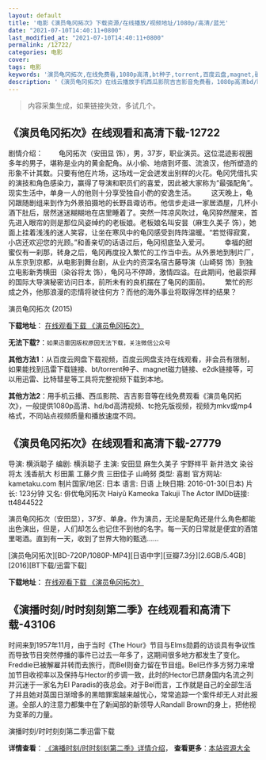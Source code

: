 ```yaml
---
layout: default
title: '电影《演员龟冈拓次》下载资源/在线播放/视频地址/1080p/高清/蓝光'
date: "2021-07-10T14:40:11+0800"
last_modified_at: "2021-07-10T14:40:11+0800"
permalink: /12722/
categories: 电影
cover:
tags: 电影
keywords: '演员龟冈拓次,在线免费看,1080p高清,bt种子,torrent,百度云盘,magnet,磁力链,迅雷下载资源'
description: '《演员龟冈拓次》在线云播放手机西瓜影院吉吉影音免费看，1080p高清bd/hd未删减完整版和tc抢先枪版，mkv/mp4格式，附带bt/torrent种子、magnet/磁力链、百度云盘、网盘资源迅雷下载链接'
---
```


>内容采集生成，如果链接失效，多试几个。


## 《演员龟冈拓次》在线观看和高清下载-12722

剧情介绍： 　　龟冈拓次（安田显 饰），男，37岁，职业演员。这位混迹影视圈多年的男子，堪称是业内的黄金配角。从小偷、地痞到坏蛋、流浪汉，他所塑造的形象不计其数。只要有他在片场，这场戏一定会迸发出别样的火花。龟冈凭借扎实的演技和角色感染力，赢得了导演和职员们的喜爱，因此被大家称为“最强配角”。现实生活中，单身一人的他则十分享受独自小酌的安逸生活。 　　这天晚上，龟冈跟随剧组来到作为外景拍摄地的长野县诹访市。他信步走进一家居酒屋，几杯小酒下肚后，居然迷迷糊糊地在店里睡着了。突然一阵凉风吹过，龟冈猝然醒来，首先进入眼帘的则是那位风姿绰约的老板娘。老板娘名叫安昙（麻生久美子 饰），她面上挂着浅浅的迷人笑容，让坐在寒风中的龟冈感受到阵阵温暖。“若觉得寂寞，小店还欢迎您的光顾。”和善亲切的话语过后，龟冈彻底坠入爱河。 　　幸福的甜蜜仅有一刹那，转身之后，龟冈再度投入繁忙的工作当中去。从外景地到制片厂，从东京到京都，从电影到舞台剧，从业内的资深名宿古藤导演（山崎努 饰）到独立电影新秀横田（染谷将太 饰），龟冈马不停蹄，激情四溢。在此期间，他最崇拜的国际大导演秘密访问日本，前所未有的良机摆在了龟冈的面前。 　　繁忙的形成之外，他那浪漫的恋情将驶往何方？而他的海外事业将取得怎样的结果？


演员龟冈拓次 (2015)

**下载地址**： [在线观看下载 《演员龟冈拓次》](https://www.btbtdy.me/btdy/dy6605.html) 


**无法下载?**：`如果迅雷因版权原因无法下载，关注微信公众号 `

**其他方法1**：从百度云网盘下载视频，百度云网盘支持在线观看，非会员有限制，如果能找到迅雷下载链接、bt/torrent种子、magnet磁力链接、e2dk链接等，可以用迅雷、比特彗星等工具将完整视频下载到本地。

**其他方法2**：用手机云播、西瓜影院、吉吉影音等在线免费观看《演员龟冈拓次》，一般提供1080p高清、hd/bd高清视频、tc抢先版视频，视频为mkv或mp4格式，不同站点视频质量和播放速度不同。


## 《演员龟冈拓次》在线观看和高清下载-27779

导演: 横浜聪子 编剧: 横浜聪子 主演: 安田显 麻生久美子 宇野祥平 新井浩文 染谷将太 浅香航大 杉田薰 工藤夕贵 三田佳子 山崎努 类型: 喜剧 官方网站: kametaku.com 制片国家/地区: 日本 语言: 日语 上映日期: 2016-01-30(日本) 片长: 123分钟 又名: 俳优龟冈拓次 Haiyû Kameoka Takuji The Actor IMDb链接: tt4844522

演员龟冈拓次（安田显），37岁、单身。作为演员，无论是配角还是什么角色都能出色演出，但是，人们却怎么也记住不到他的名字。每一天的日常就是便宜的酒馆里喝酒。直到有一天，收到了世界大物的甄选……


[演员龟冈拓次][BD-720P/1080P-MP4][日语中字][豆瓣7.3分][2.6GB/5.4GB][2016][BT下载/迅雷下载]

**下载地址**： [在线观看下载 《演员龟冈拓次》](https://www.btdx8.com/torrent/the_actor_2016.html) 


## 《演播时刻/时时刻刻第二季》在线观看和高清下载-43106

时间来到1957年11月，由于当时《The Hour》节目与Elms勋爵的访谈具有争议性而导致节目突然停播的事件已过去一年多了，这期间很多地方都发生了变化。Freddie已被解雇并转而去旅行，而Bel则奋力留在节目组。Bel已作多方努力来增加节目收视率以及保持与Hector的步调一致，此时的Hector已跻身国内名流之列并沉迷于一家名为El Paradis的夜总会。对于Bel而言，工作就是自己的全部生活了并且她对英国日渐增多的黑暗罪案越来越忧心，常常追踪一个案件却无人对此报道。全部人的注意力都集中在了新闻部的新领导人Randall Brown的身上，把他视为变革的力量。</p>


演播时刻/时时刻刻第二季迅雷下载

**详情查看**： [《演播时刻/时时刻刻第二季》详情介绍](/movie/43106/)， **查看更多**：[本站资源大全](/movie/t/all/)

